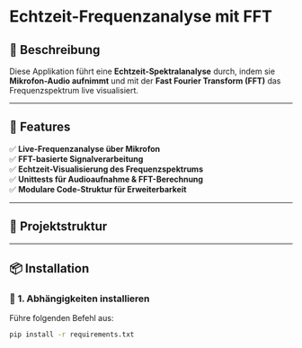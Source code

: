 # Echtzeit-Frequenzanalyse mit FFT

## 📌 Beschreibung
Diese Applikation führt eine **Echtzeit-Spektralanalyse** durch, indem sie **Mikrofon-Audio aufnimmt** und mit der **Fast Fourier Transform (FFT)** das Frequenzspektrum live visualisiert.

---

## 🚀 **Features**
✅ **Live-Frequenzanalyse über Mikrofon**  
✅ **FFT-basierte Signalverarbeitung**  
✅ **Echtzeit-Visualisierung des Frequenzspektrums**  
✅ **Unittests für Audioaufnahme & FFT-Berechnung**  
✅ **Modulare Code-Struktur für Erweiterbarkeit**  

---

## 📂 **Projektstruktur**

---

## 📦 **Installation**
### 🔹 **1. Abhängigkeiten installieren**
Führe folgenden Befehl aus:
```bash
pip install -r requirements.txt
